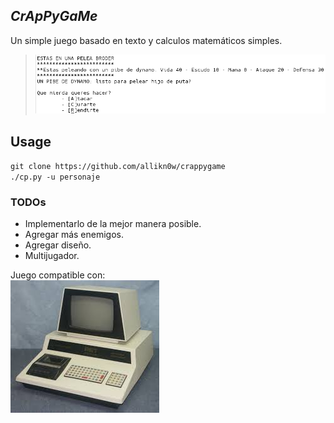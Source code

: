 ## _CrApPyGaMe_
Un simple juego basado en texto y calculos matemáticos simples.
> ![alt text](https://github.com/allikn0w/crappygame/blob/master/img/fun.png)

## Usage
`git clone https://github.com/allikn0w/crappygame`  
`./cp.py -u personaje`

### TODOs
- Implementarlo de la mejor manera posible.
- Agregar más enemigos.
- Agregar diseño.
- Multijugador.

Juego compatible con:  
![alt_text](https://raw.githubusercontent.com/allikn0w/crappygame/master/img/crappy.jpeg)  
